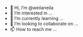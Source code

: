 - 👋 Hi, I’m @weilaneila
- 👀 I’m interested in ...
- 🌱 I’m currently learning ...
- 💞️ I’m looking to collaborate on ...
- 📫 How to reach me ...

<!---
weilaneila/weilaneila is a ✨ special ✨ repository because its `README.md` (this file) appears on your GitHub profile.
You can click the Preview link to take a look at your changes.
--->
